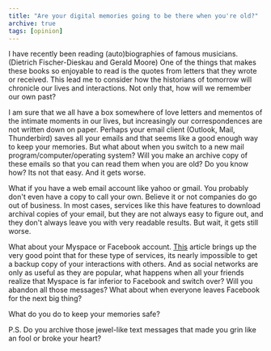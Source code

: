 ```yaml
---
title: "Are your digital memories going to be there when you're old?"
archive: true
tags: [opinion]
---
```


I have recently been reading (auto)biographies of famous musicians. (Dietrich
Fischer-Dieskau and Gerald Moore) One of the things that makes these books so
enjoyable to read is the quotes from letters that they wrote or received. This
lead me to consider how the historians of tomorrow will chronicle our lives and
interactions. Not only that, how will we remember our own past?

I am sure that we all have a box somewhere of love letters and mementos of the
intimate moments in our lives, but increasingly our correspondences are not
written down on paper. Perhaps your email client (Outlook, Mail, Thunderbird)
saves all your emails and that seems like a good enough way to keep your
memories. But what about when you switch to a new mail
program/computer/operating system? Will you make an archive copy of these
emails so that you can read them when you are old? Do you know how? Its not
that easy. And it gets worse.

What if you have a web email account like yahoo or gmail. You probably don't
even have a copy to call your own. Believe it or not companies do go out of
business. In most cases, services like this have features to download archival
copies of your email, but they are not always easy to figure out, and they
don't always leave you with very readable results. But wait, it gets still
worse.

What about your Myspace or Facebook account.
[This](http://www.pcmag.com/article2/0,1759,2243715,00.asp) article brings up
the very good point that for these type of services, its nearly
impossible to get a backup copy of your interactions with others. And as
social networks are only as useful as they are popular, what happens when all
your friends realize that Myspace is far inferior to Facebook and switch over?
Will you abandon all those messages? What about when everyone leaves Facebook
for the next big thing?

What do you do to keep your memories safe?

P.S. Do you archive those jewel-like text messages that made you grin like an
fool or broke your heart?
